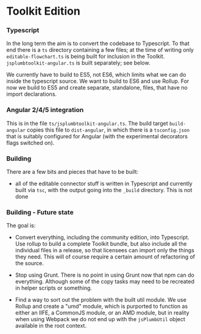 # Toolkit Edition

### Typescript

In the long term the aim is to convert the codebase to Typescript. To that end there is a `ts` directory containing a few files; at the time of
  writing only `editable-flowchart.ts` is being built for inclusion in the Toolkit. `jsplumbtoolkit-angular.ts` is built separately; see below.
  
We currently have to build to ES5, not ES6, which limits what we can do inside the typescript source. We want to build to ES6 and use Rollup. For now
  we build to ES5 and create separate, standalone, files, that have no import declarations.
  
### Angular 2/4/5 integration

This is in the file `ts/jsplumbtoolkit-angular.ts`.  The build target `build-angular` copies this file to `dist-angular`, in which there is a
`tsconfig.json` that is suitably configured for Angular (with the experimental decorators flags switched on).

### Building

There are a few bits and pieces that have to be built:

- all of the editable connector stuff is written in Typescript and currently built via `tsc`, with the output going into the `_build` directory.
This is not done

### Building - Future state

The goal is:

- Convert everything, including the community edition, into Typescript. Use rollup to build a complete Toolkit bundle, but
also include all the individual files in a release, so that licensees can import only the things they need. This will of course
 require a certain amount of refactoring of the source.
 
 - Stop using Grunt. There is no point in using Grunt now that npm can do everything. Although some of the copy tasks may need
 to be recreated in helper scripts or something.
 
 - Find a way to sort out the problem with the built util module. We use Rollup and create a "umd" module, which is purported to
 function as either an IIFE, a CommonJS module, or an AMD module, but in reality when using Webpack we do not end up with
 the `jsPlumbUtil` object available in the root context.
 
